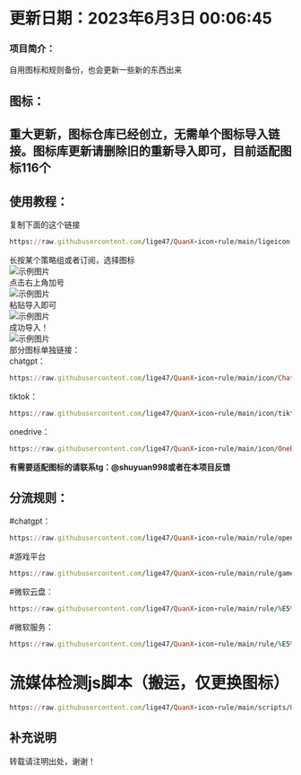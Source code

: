 # 更新日期：2023年6月3日 00:06:45
### 项目简介：
自用图标和规则备份，也会更新一些新的东西出来  
## 图标：  
## 重大更新，图标仓库已经创立，无需单个图标导入链接。图标库更新请删除旧的重新导入即可，目前适配图标116个  
## 使用教程：   
复制下面的这个链接  
```ruby
https://raw.githubusercontent.com/lige47/QuanX-icon-rule/main/ligeicon.json
```  
长按某个策略组或者订阅，选择图标  
![示例图片](https://raw.githubusercontent.com/lige47/QuanX-icon-rule/main/jiaochen/IMG_0104.jpeg)  
点击右上角加号  
![示例图片](https://raw.githubusercontent.com/lige47/QuanX-icon-rule/main/jiaochen/IMG_0103.jpeg)  
粘贴导入即可  
![示例图片](https://raw.githubusercontent.com/lige47/QuanX-icon-rule/main/jiaochen/IMG_0105.jpeg)  
成功导入！  
![示例图片](https://raw.githubusercontent.com/lige47/QuanX-icon-rule/main/jiaochen/IMG_0106.jpeg)  
部分图标单独链接：  
chatgpt：
```ruby
https://raw.githubusercontent.com/lige47/QuanX-icon-rule/main/icon/ChatGPT-green.png
```  
tiktok：
```ruby
https://raw.githubusercontent.com/lige47/QuanX-icon-rule/main/icon/tiktok.png
```  
onedrive：
```ruby
https://raw.githubusercontent.com/lige47/QuanX-icon-rule/main/icon/OneDrive.png
```   
**有需要适配图标的请联系tg：@shuyuan998或者在本项目反馈**    
## 分流规则：  
#chatgpt：
```ruby
https://raw.githubusercontent.com/lige47/QuanX-icon-rule/main/rule/openai.list
```  
#游戏平台  
```ruby
https://raw.githubusercontent.com/lige47/QuanX-icon-rule/main/rule/game.list
```  
#微软云盘：
```ruby
https://raw.githubusercontent.com/lige47/QuanX-icon-rule/main/rule/%E5%BE%AE%E8%BD%AF%E4%BA%91%E7%9B%98.list
```  
#微软服务：
```ruby
https://raw.githubusercontent.com/lige47/QuanX-icon-rule/main/rule/%E5%BE%AE%E8%BD%AF%E6%9C%8D%E5%8A%A1.list
```  
# 流媒体检测js脚本（搬运，仅更换图标）  
```ruby 
https://raw.githubusercontent.com/lige47/QuanX-icon-rule/main/scripts/UI-Action.json
```
## 补充说明
转载请注明出处，谢谢！

